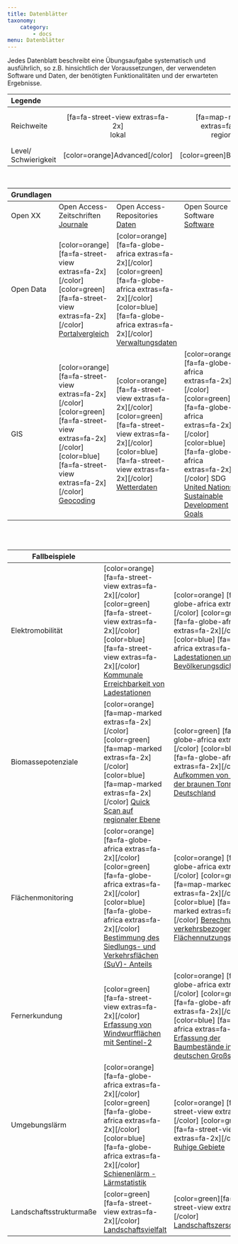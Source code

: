 ```yaml
---
title: Datenblätter
taxonomy:
    category:
        - docs
menu: Datenblätter
---
```


Jedes Datenblatt beschreibt eine Übungsaufgabe systematisch und ausführlich, so z.B. hinsichtlich der Voraussetzungen, der verwendeten Software und Daten, der benötigten Funktionalitäten und der erwarteten Ergebnisse.

| Legende | | | |
| :- | :-: | :-: | :-: |
| Reichweite | [fa=fa-street-view extras=fa-2x] <br> lokal | [fa=map-marked extras=fa-2x] <br> regional | [fa=fa-globe-africa extras=fa-2x] <br> national/global |
| Level/ Schwierigkeit | [color=orange]Advanced[/color] | [color=green]Basic[/color] | [color=blue]Click-by-Click[/color] |
<br>

| Grundlagen | | | | | |
|  :-----          |  :-----          |  :-----          | :----- | :----- | :----- |
|  Open XX | Open Access-Zeitschriften [Journale](OGE_Datenblatt_OpenXX_Journale.pdf?target=_blank) | Open Access-Repositories [Daten](OGE_Datenblatt_OpenXX_Repositories.pdf?target=_blank) | Open Source Software [Software](OGE_Datenblatt_OpenXX_DesktopGIS.pdf?target=_blank) |
| Open Data  | [color=orange] [fa=fa-street-view extras=fa-2x][/color] [color=green] [fa=fa-street-view extras=fa-2x][/color] [Portalvergleich](OGE_Datenblatt_OpenData_Portalvergleich.pdf?target=_blank) | [color=orange] [fa=fa-globe-africa extras=fa-2x][/color] [color=green] [fa=fa-globe-africa extras=fa-2x][/color] [color=blue] [fa=fa-globe-africa extras=fa-2x][/color] [Verwaltungsdaten](OGE_Datenblatt_OpenData_Verwaltungsdaten.pdf?target=_blank)
| GIS  | [color=orange] [fa=fa-street-view extras=fa-2x][/color] [color=green] [fa=fa-street-view extras=fa-2x][/color] [color=blue] [fa=fa-street-view extras=fa-2x][/color] [Geocoding](OGE_Datenblatt_Geocoding.pdf?target=_blank) | [color=orange] [fa=fa-street-view extras=fa-2x][/color] [color=green] [fa=fa-street-view extras=fa-2x][/color] [color=blue] [fa=fa-street-view extras=fa-2x][/color] [Wetterdaten](OGE_Datenblatt_Wetter.pdf?target=_blank) |  [color=orange] [fa=fa-globe-africa extras=fa-2x][/color] [color=green] [fa=fa-globe-africa extras=fa-2x][/color] [color=blue] [fa=fa-globe-africa extras=fa-2x][/color] SDG [United Nations Sustainable Development Goals](OGE_Datenblatt_SDG_Global_ABC.pdf?target=_blank) | [color=orange] [fa=fa-street-view extras=fa-2x][/color] [color=blue] [fa=fa-street-view extras=fa-2x][/color] [Feinstaub](OGE_Datenblatt_Feinstaub.pdf?target=_blank) | [color=orange] [fa=fa-street-view extras=fa-2x][/color] [color=green] [fa=fa-street-view extras=fa-2x][/color] [color=blue] [fa=fa-street-view extras=fa-2x][/color] [Daseinsvorsorge](OGE_Datenblatt-Daseinsvorsorge.pdf?target=_blank)
<br><br>

|  Fallbeispiele            |                                                                                                                                                                                                                                                                                                          |                                                                                                                                                                                                                                                                                                         |                                                                                                                                                                                                                                                                                           | |
|---------------------------|----------------------------------------------------------------------------------------------------------------------------------------------------------------------------------------------------------------------------------------------------------------------------------------------------------|---------------------------------------------------------------------------------------------------------------------------------------------------------------------------------------------------------------------------------------------------------------------------------------------------------|-------------------------------------------------------------------------------------------------------------------------------------------------------------------------------------------------------------------------------------------------------------------------------------------|-|
|  Elektromobilität         |  [color=orange] [fa=fa-street-view   extras=fa-2x][/color] [color=green] [fa=fa-street-view extras=fa-2x][/color]   [color=blue] [fa=fa-street-view extras=fa-2x][/color] [Kommunale   Erreichbarkeit von Ladestationen](OGE_Datenblatt_EMobi_Lokal_ABC.pdf?target=_blank)                               |  [color=orange] [fa=fa-globe-africa   extras=fa-2x][/color] [color=green] [fa=fa-globe-africa extras=fa-2x][/color]   [color=blue] [fa=fa-globe-africa extras=fa-2x][/color] [Ladestationen und   Bevölkerungsdichte](OGE_Datenblatt_EMobi_National_ABC.pdf?target=_blank)                              |  [color=orange] [fa=fa-globe-africa   extras=fa-2x][/color] [color=green] [fa=fa-globe-africa extras=fa-2x][/color]   [color=blue] [fa=fa-globe-africa extras=fa-2x][/color] [Reise quer durch   Europa](OGE_Datenblatt_EMobi_Global_ABC.pdf?target=_blank)                               |
|  Biomassepotenziale       |  [color=orange] [fa=map-marked   extras=fa-2x][/color] [color=green] [fa=map-marked extras=fa-2x][/color]   [color=blue] [fa=map-marked extras=fa-2x][/color] [Quick Scan auf regionaler   Ebene](OGE_Datenblatt_DBFZ_regional.pdf?target=_blank)                                                        |  [color=green] [fa=fa-globe-africa   extras=fa-2x][/color] [color=blue] [fa=fa-globe-africa extras=fa-2x][/color]   [Aufkommen von Biogut aus der braunen Tonne in   Deutschland](OGE_Datenblatt_DBFZ_Biogut_national_B_C.pdf?target=_blank)                                                            |  [color=orange] [fa=fa-globe-africa   extras=fa-2x][/color] [Bioenergiepotenziale in   Europa](OGE_Datenblatt_DBFZ_Biogut_national_A.pdf?target=_blank)                                                                                                                                   | 
|  Flächenmonitoring        |  [color=orange] [fa=fa-globe-africa   extras=fa-2x][/color] [color=green] [fa=fa-globe-africa extras=fa-2x][/color]   [color=blue] [fa=fa-globe-africa extras=fa-2x][/color] [Bestimmung des   Siedlungs- und Verkehrsflächen (SuV)-   Anteils](OGE_Datenblatt_FM_Flaechenutzung_SuV.pdf?target=_blank)  |  [color=orange] [fa=fa-globe-africa   extras=fa-2x][/color] [color=green] [fa=map-marked extras=fa-2x][/color]   [color=blue] [fa=map-marked extras=fa-2x][/color] [Berechnung   verkehrsbezogener Flächennutzungsindikatoren](OGE_Datenblatt_FM_verkehrsindikator_gvn.pdf?target=_blank)               |  [color=orange] [fa=fa-globe-africa   extras=fa-2x] [/color][color=green] [fa=fa-street-view   extras=fa-2x][/color][color=blue][fa=fa-street-view extras=fa-2x][/color]   [Messung der Veränderung der Siedlungs- und Bevölkerungsdichte](OGE_Datenblatt_FM_dichte_vg.pdf?target=_blank) | [color=orange] [fa=fa-globe-africa extras=fa-2x][/color] [color=green] [fa=fa-globe-africa extras=fa-2x][/color] [Berechnung der räumlichen Verteilung der Gebäudedichte](OGE_Datenblatt_FM_raeumliche_statistik_rs.pdf) |
|  Fernerkundung            |  [color=green] [fa=fa-street-view   extras=fa-2x][/color] [Erfassung von Windwurfflächen mit   Sentinel-2](OGE_Datenblatt_BKG_Fernerkundung.pdf?target=_blank)                                                                                                                                           |  [color=orange] [fa=fa-globe-africa   extras=fa-2x][/color] [color=green] [fa=fa-globe-africa extras=fa-2x][/color]   [color=blue] [fa=fa-globe-africa extras=fa-2x][/color] [Erfassung der   Baumbestände in deutschen Großstädten](OGE_Datenblatt_BKG_Fernerkundung_Baumbestaende.pdf?target=_blank)  |                                                                                                                                                                                                                                                                                           |
|  Umgebungslärm            |  [color=orange] [fa=fa-globe-africa   extras=fa-2x][/color] [color=green] [fa=fa-globe-africa extras=fa-2x][/color]   [color=blue] [fa=fa-globe-africa extras=fa-2x][/color] [Schienenlärm -   Lärmstatistik](OGE_Datenblatt_Schienenlaerm.pdf?target=_blank)                                            |  [color=orange] [fa=fa-street-view extras=fa-2x][/color] [color=green] [fa=fa-street-view extras=fa-2x][/color] [Ruhige Gebiete](OGE_Datenblatt_Ruhige_Gebiete.pdf?target=_blank)                                                                                                                        |  [color=orange] [fa=fa-street-view extras=fa-2x][/color] [color=green] [fa=fa-street-view extras=fa-2x][/color] [Smartphones als Lärmsensoren](OGE_Datenblatt_Lärmsensoren.pdf?target=_blank)                                                                                            |
|  Landschaftsstrukturmaße  |  [color=green][fa=fa-street-view   extras=fa-2x][/color]   [Landschaftsvielfalt](OGE_Datenblatt_LSM_Landschaftsvielfalt.pdf?target=_blank)                                                                                                                                                               |  [color=green][fa=fa-street-view   extras=fa-2x][/color]    [Landschaftszerschneidung](OGE_Datenblatt_LSM_Landschaftszerschneidung.pdf?target=_blank)                                                                                                                                                   |  [color=green][fa=fa-street-view   extras=fa-2x][/color]    [Nachbarschaftsanalyse](OGE_Datenblatt_LSM_Nachbarschaftsanalyse.pdf?target=_blank)                                                                                                                                           |
<br>

<!--backup
| Fallbeispiele  | | | | |
|  :-----        | :----- | :----- | :----- | :---- |
| Elektromobilität | [color=orange] [fa=fa-street-view extras=fa-2x][/color] [color=green] [fa=fa-street-view extras=fa-2x][/color] [color=blue] [fa=fa-street-view extras=fa-2x][/color] [Kommunale Erreichbarkeit von Ladestationen](OGE_Datenblatt_EMobi_Lokal_ABC.pdf?target=_blank) | [color=orange] [fa=fa-globe-africa extras=fa-2x][/color] [color=green] [fa=fa-globe-africa extras=fa-2x][/color] [color=blue] [fa=fa-globe-africa extras=fa-2x][/color] [Ladestationen und Bevölkerungsdichte](OGE_Datenblatt_EMobi_National_ABC.pdf?target=_blank) | [color=orange] [fa=fa-globe-africa extras=fa-2x][/color] [color=green] [fa=fa-globe-africa extras=fa-2x][/color] [color=blue] [fa=fa-globe-africa extras=fa-2x][/color] [Reise quer durch Europa](OGE_Datenblatt_EMobi_Global_ABC.pdf?target=_blank) |
| Biomassepotenziale | [color=orange] [fa=map-marked extras=fa-2x][/color] [color=green] [fa=map-marked extras=fa-2x][/color] [color=blue] [fa=map-marked extras=fa-2x][/color] [Quick Scan auf regionaler Ebene](OGE_Datenblatt_DBFZ_regional.pdf?target=_blank) | [color=green] [fa=fa-globe-africa extras=fa-2x][/color] [color=blue] [fa=fa-globe-africa extras=fa-2x][/color] [Aufkommen von Biogut aus der braunen Tonne in Deutschland](OGE_Datenblatt_DBFZ_Biogut_national_B_C.pdf?target=_blank) | [color=orange] [fa=fa-globe-africa extras=fa-2x][/color] [Bioenergiepotenziale in Europa](OGE_Datenblatt_DBFZ_Biogut_national_A.pdf?target=_blank) |
| Flächenmonitoring | [color=orange] [fa=fa-globe-africa extras=fa-2x][/color] [color=green] [fa=fa-globe-africa extras=fa-2x][/color] [color=blue] [fa=fa-globe-africa extras=fa-2x][/color] [Bestimmung des Siedlungs- und Verkehrsflächen (SuV)- Anteils](OGE_Datenblatt_FM_Flaechenutzung_SuV.pdf?target=_blank) | [color=orange] [fa=fa-globe-africa extras=fa-2x][/color] [color=green] [fa=map-marked extras=fa-2x][/color] [color=blue] [fa=map-marked extras=fa-2x][/color] [Berechnung verkehrsbezogener Flächennutzungsindikatoren](OGE_Datenblatt_FM_verkehrsindikator_gvn.pdf?target=_blank) | [color=orange] [fa=fa-globe-africa extras=fa-2x] [/color][color=green] [fa=fa-street-view extras=fa-2x][/color][color=blue][fa=fa-street-view extras=fa-2x][/color] [Messung der Veränderung der Siedlungs- und Bevölkerungsdichte](OGE_Datenblatt_FM_dichte_vg.pdf?target=_blank)| [color=orange] [fa=fa-globe-africa extras=fa-2x][/color] [color=green] [fa=fa-globe-africa extras=fa-2x][/color] [Berechnung der räumlichen Verteilung der Gebäudedichte](OGE_Datenblatt_FM_raeumliche_statistik_rs.pdf?target=_blank) |
| Fernerkundung | [color=green] [fa=fa-street-view extras=fa-2x][/color] [Erfassung von Windwurfflächen mit Sentinel-2](OGE_Datenblatt_BKG_Fernerkundung.pdf?target=_blank) | [color=orange] [fa=fa-globe-africa extras=fa-2x][/color] [color=green] [fa=fa-globe-africa extras=fa-2x][/color] [color=blue] [fa=fa-globe-africa extras=fa-2x][/color] [Erfassung der Baumbestände in deutschen Großstädten](OGE_Datenblatt_BKG_Fernerkundung_Baumbestaende.pdf?target=_blank) |
| Umgebungslärm | [color=orange] [fa=fa-globe-africa extras=fa-2x][/color] [color=green] [fa=fa-globe-africa extras=fa-2x][/color] [color=blue] [fa=fa-globe-africa extras=fa-2x][/color] [Schienenlärm - Lärmstatistik](OGE_Datenblatt_Schienenlaerm.pdf?target=_blank)  |
| Landschaftsstrukturmaße | [color=green][fa=fa-street-view extras=fa-2x][/color] [Landschaftsvielfalt](OGE_Datenblatt_LSM_Landschaftsvielfalt.pdf?target=_blank) | [color=green][fa=fa-street-view extras=fa-2x][/color]  [Landschaftszerschneidung](OGE_Datenblatt_LSM_Landschaftszerschneidung.pdf?target=_blank) | [color=green][fa=fa-street-view extras=fa-2x][/color]  [Nachbarschaftsanalyse](OGE_Datenblatt_LSM_Nachbarschaftsanalyse.pdf?target=_blank) | [color=orange][fa=fa-street-view extras=fa-2x][/color]  [Landschaftsanalyse Remseck](OGE_Datenblatt_LSM_Landschaftsanalyse.pdf?target=_blank) | 
-->